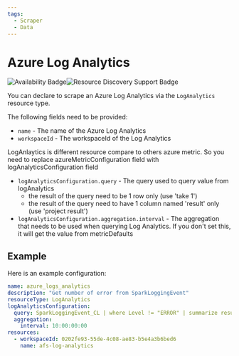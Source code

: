 ```yaml
---
tags:
  - Scraper
  - Data
---
```


# Azure Log Analytics

![Availability Badge](https://img.shields.io/badge/Available%20Starting-v2.9-green.svg)![Resource Discovery Support Badge](https://img.shields.io/badge/Support%20for%20Resource%20Discovery-No-red.svg)

You can declare to scrape an Azure Log Analytics via the `LogAnalytics` resource type.

The following fields need to be provided:

- `name` - The name of the Azure Log Analytics
- `workspaceId` - The workspaceId of the Log Analytics

LogAnlaytics is different resource compare to others azure metric. So you need to replace azureMetricConfiguration field with logAnalyticsConfiguration field
- `logAnalyticsConfiguration.query` - The query used to query value from logAnalytics
    - the result of the query need to be 1 row only (use 'take 1')
    - the result of the query need to have 1 column named 'result' only (use 'project result')
- `logAnalyticsConfiguration.aggregation.interval` - The aggregation that needs to be
  used when querying Log Analytics. If you don't set this, it will get the value from metricDefaults

## Example

Here is an example configuration:

```yaml
name: azure_logs_analytics
description: "Get number of error from SparkLoggingEvent"
resourceType: LogAnalytics 
logAnalyticsConfiguration:
  query: SparkLoggingEvent_CL | where Level != "ERROR" | summarize result = count() | take 1 | project result
  aggregation:
    interval: 10:00:00:00
resources:
  - workspaceId: 0202fe93-55de-4c08-ae83-b5e4a3b6bed6
    name: afs-log-analytics